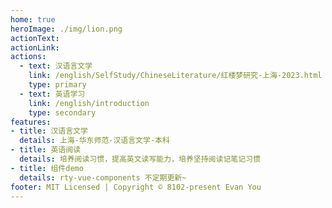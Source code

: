 ```yaml
---
home: true
heroImage: ./img/lion.png
actionText: 
actionLink: 
actions:
  - text: 汉语言文学
    link: /english/SelfStudy/ChineseLiterature/红楼梦研究-上海-2023.html
    type: primary
  - text: 英语学习
    link: /english/introduction
    type: secondary
features:
- title: 汉语言文学
  details: 上海-华东师范-汉语言文学-本科
- title: 英语阅读
  details: 培养阅读习惯，提高英文读写能力，培养坚持阅读记笔记习惯
- title: 组件demo
  details: rty-vue-components 不定期更新~
footer: MIT Licensed | Copyright © 8102-present Evan You
---
```

<!-- <src-rtyMusicList></src-rtyMusicList>
<src-nintendoPoint></src-nintendoPoint> -->
